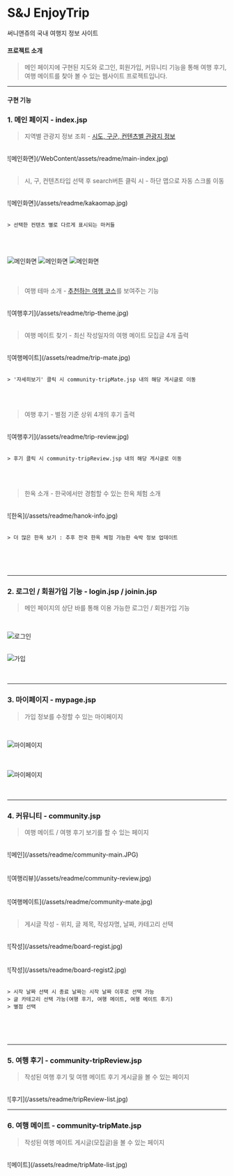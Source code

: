 # S&J EnjoyTrip
써니앤쥬의 국내 여행지 정보 사이트

#### 프로젝트 소개
> 메인 페이지에 구현된 지도와 로그인, 회원가입, 커뮤니티 기능을 통해 여행 후기, 여행 메이트를 찾아 볼 수 있는 웹사이트 프로젝트입니다.


----------------------------------------------------------------------------


#### 구현 기능

### 1. 메인 페이지 - index.jsp

> 지역별 관광지 정보 조회 - [시도, 구군, 컨텐츠별 관광지 정보](https://www.data.go.kr/data/15101578/openapi.do)
<br/>
![메인화면](/WebContent/assets/readme/main-index.jpg)  
<br/><br/>


> 시, 구, 컨텐츠타입 선택 후 search버튼 클릭 시 - 하단 맵으로 자동 스크롤 이동
<br/>
![메인화면](/assets/readme/kakaomap.jpg)  
<br/><br/>

    > 선택한 컨텐츠 별로 다르게 표시되는 마커들  
<br/><br/><br/>
![메인화면](/assets/readme/map-shopping.jpg)
![메인화면](/assets/readme/map-festival.jpg)
![메인화면](/assets/readme/map-food.jpg)
<br/><br/><br/>


> 여행 테마 소개 - [추천하는 여행 코스](https://www.data.go.kr/data/15101578/openapi.do)를 보여주는 기능
<br/>
![여행후기](/assets/readme/trip-theme.jpg)  
<br/><br/>

> 여행 메이트 찾기 - 최신 작성일자의 여행 메이트 모집글 4개 출력
<br/>
![여행메이트](/assets/readme/trip-mate.jpg)   
<br/><br/>

    > '자세히보기' 클릭 시 community-tripMate.jsp 내의 해당 게시글로 이동
<br/><br/>

> 여행 후기 - 별점 기준 상위 4개의 후기 출력
<br/>
![여행후기](/assets/readme/trip-review.jpg)  
<br/><br/>

    > 후기 클릭 시 community-tripReview.jsp 내의 해당 게시글로 이동
<br/><br/>



> 한옥 소개 - 한국에서만 경험할 수 있는 한옥 체험 소개
<br/>
![한옥](/assets/readme/hanok-info.jpg)  
<br/><br/>

    > 더 많은 한옥 보기 : 추후 전국 한옥 체험 가능한 숙박 정보 업데이트
<br/><br/><br/>



-----------------------------------------------------------

### 2. 로그인 / 회원가입 기능 - login.jsp / joinin.jsp
> 메인 페이지의 상단 바를 통해 이용 가능한 로그인 / 회원가입 기능
<br/>


![로그인](/assets/readme/login.jpg)
<br/><br/>

![가입](/assets/readme/joinin.jpg)  
<br/><br/>


-----------------------------------------------------------

### 3. 마이페이지 - mypage.jsp
> 가입 정보를 수정할 수 있는 마이페이지  
<br/>


![마이페이지](/assets/readme/mypage.jpg)  
<br/><br/>

![마이페이지](/assets/readme/mypage2.jpg)  
<br/><br/>

-----------------------------------------------------------

### 4. 커뮤니티 - community.jsp
> 여행 메이트 / 여행 후기 보기를 할 수 있는 페이지
<br/>
![메인](/assets/readme/community-main.JPG)  
<br/><br/>


<br/>
![여행리뷰](/assets/readme/community-review.jpg)  
<br/><br/>

<br/>
![여행메이트](/assets/readme/community-mate.jpg)  
<br/><br/>


> 게시글 작성 - 위치, 글 제목, 작성자명, 날짜, 카테고리 선택
<br/>
![작성](/assets/readme/board-regist.jpg)  
<br/><br/>
<br/>
![작성](/assets/readme/board-regist2.jpg)  
<br/><br/>


    > 시작 날짜 선택 시 종료 날짜는 시작 날짜 이후로 선택 가능
    > 글 카테고리 선택 가능(여행 후기, 여행 메이트, 여행 메이트 후기)
    > 별점 선택
<br/><br/><br/>


-----------------------------------------------------------

### 5. 여행 후기 - community-tripReview.jsp
> 작성된 여행 후기 및 여행 메이트 후기 게시글을 볼 수 있는 페이지
<br/>
![후기](/assets/readme/tripReview-list.jpg)

-----------------------------------------------------------

### 6. 여행 메이트 - community-tripMate.jsp
> 작성된 여행 메이트 게시글(모집글)을 볼 수 있는 페이지
<br/>
![메이트](/assets/readme/tripMate-list.jpg)


 
